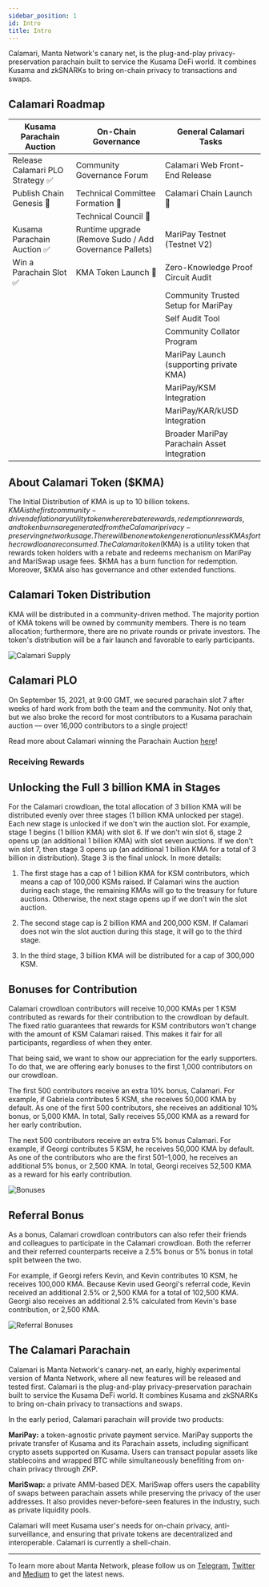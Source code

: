 ```yaml
---
sidebar_position: 1
id: Intro
title: Intro
---
```


Calamari, Manta Network's canary net, is the plug-and-play privacy-preservation parachain built to service the Kusama DeFi world. It combines Kusama and zkSNARKs to bring on-chain privacy to transactions and swaps.

## Calamari Roadmap

| Kusama Parachain Auction         | On-Chain Governance                                    | General Calamari Tasks                      |
| -------------------------------- | ------------------------------------------------------ | ------------------------------------------- |
| Release Calamari PLO Strategy ✅ | Community Governance Forum                             | Calamari Web Front-End Release              |
| Publish Chain Genesis 🚧         | Technical Committee Formation 🚧                       | Calamari Chain Launch 🚧                    |
|                                  | Technical Council 🚧                                   |
| Kusama Parachain Auction ✅      | Runtime upgrade (Remove Sudo / Add Governance Pallets) | MariPay Testnet (Testnet V2)                |
| Win a Parachain Slot ✅          | KMA Token Launch 🚧                                    | Zero-Knowledge Proof Circuit Audit          |
|                                  |                                                        | Community Trusted Setup for MariPay         |
|                                  |                                                        | Self Audit Tool                             |
|                                  |                                                        | Community Collator Program                  |
|                                  |                                                        | MariPay Launch (supporting private KMA)     |
|                                  |                                                        | MariPay/KSM Integration                     |
|                                  |                                                        | MariPay/KAR/kUSD Integration                |
|                                  |                                                        | Broader MariPay Parachain Asset Integration |

## About Calamari Token ($KMA)

The Initial Distribution of KMA is up to 10 billion tokens. $KMA is the first community-driven deflationary utility token where rebate rewards, redemption rewards, and token burns are generated from the Calamari privacy-preserving network usage. There will be no new token generation unless KMAs for the crowdloan are consumed.
The Calamari token ($KMA) is a utility token that rewards token holders with a rebate and redeems mechanism on MariPay and MariSwap usage fees. $KMA has a burn function for redemption. Moreover, $KMA also has governance and other extended functions.

## Calamari Token Distribution

KMA will be distributed in a community-driven method. The majority portion of KMA tokens will be owned by community members.
There is no team allocation; furthermore, there are no private rounds or private investors. The token's distribution will be a fair launch and favorable to early participants.

![Calamari Supply](/img/calamari-supply.png)

## Calamari PLO

On September 15, 2021, at 9:00 GMT, we secured parachain slot 7 after weeks of hard work from both the team and the community. Not only that, but we also broke the record for most contributors to a Kusama parachain auction — over 16,000 contributors to a single project!

Read more about Calamari winning the Parachain Auction [here](Calamari-Parachain-Auction)!

### Receiving Rewards

## Unlocking the Full 3 billion KMA in Stages

For the Calamari crowdloan, the total allocation of 3 billion KMA will be distributed evenly over three stages (1 billion KMA unlocked per stage). Each new stage is unlocked if we don't win the auction slot. For example, stage 1 begins (1 billion KMA) with slot 6. If we don't win slot 6, stage 2 opens up (an additional 1 billion KMA) with slot seven auctions. If we don't win slot 7, then stage 3 opens up (an additional 1 billion KMA for a total of 3 billion in distribution). Stage 3 is the final unlock. In more details:

1. The first stage has a cap of 1 billion KMA for KSM contributors, which means a cap of 100,000 KSMs raised. If Calamari wins the auction during each stage, the remaining KMAs will go to the treasury for future auctions. Otherwise, the next stage opens up if we don't win the slot auction.

2. The second stage cap is 2 billion KMA and 200,000 KSM. If Calamari does not win the slot auction during this stage, it will go to the third stage.

3. In the third stage, 3 billion KMA will be distributed for a cap of 300,000 KSM.

## Bonuses for Contribution

Calamari crowdloan contributors will receive 10,000 KMAs per 1 KSM contributed as rewards for their contribution to the crowdloan by default. The fixed ratio guarantees that rewards for KSM contributors won't change with the amount of KSM Calamari raised. This makes it fair for all participants, regardless of when they enter.

That being said, we want to show our appreciation for the early supporters. To do that, we are offering early bonuses to the first 1,000 contributors on our crowdloan.

The first 500 contributors receive an extra 10% bonus, Calamari. For example, if Gabriela contributes 5 KSM, she receives 50,000 KMA by default. As one of the first 500 contributors, she receives an additional 10% bonus, or 5,000 KMA. In total, Sally receives 55,000 KMA as a reward for her early contribution.

The next 500 contributors receive an extra 5% bonus Calamari. For example, if Georgi contributes 5 KSM, he receives 50,000 KMA by default. As one of the contributors who are the first 501–1,000, he receives an additional 5% bonus, or 2,500 KMA. In total, Georgi receives 52,500 KMA as a reward for his early contribution.

![Bonuses](/img/bonuses.png)

## Referral Bonus

As a bonus, Calamari crowdloan contributors can also refer their friends and colleagues to participate in the Calamari crowdloan. Both the referrer and their referred counterparts receive a 2.5% bonus or 5% bonus in total split between the two.

For example, if Georgi refers Kevin, and Kevin contributes 10 KSM, he receives 100,000 KMA. Because Kevin used Georgi's referral code, Kevin received an additional 2.5% or 2,500 KMA for a total of 102,500 KMA. Georgi also receives an additional 2.5% calculated from Kevin's base contribution, or 2,500 KMA.

![Referral Bonuses](/img/referral_bonuses.png)

## The Calamari Parachain

Calamari is Manta Network's canary-net, an early, highly experimental version of Manta Network, where all new features will be released and tested first. Calamari is the plug-and-play privacy-preservation parachain built to service the Kusama DeFi world. It combines Kusama and zkSNARKs to bring on-chain privacy to transactions and swaps.

In the early period, Calamari parachain will provide two products:

**MariPay:** a token-agnostic private payment service. MariPay supports the private transfer of Kusama and its Parachain assets, including significant crypto assets supported on Kusama. Users can transact popular assets like stablecoins and wrapped BTC while simultaneously benefiting from on-chain privacy through ZKP.

**MariSwap:** a private AMM-based DEX. MariSwap offers users the capability of swaps between parachain assets while preserving the privacy of the user addresses. It also provides never-before-seen features in the industry, such as private liquidity pools.

Calamari will meet Kusama user's needs for on-chain privacy, anti-surveillance, and ensuring that private tokens are decentralized and interoperable. Calamari is currently a shell-chain.

---

To learn more about Manta Network, please follow us on [Telegram](https://t.me/mantanetwork), [Twitter](https://twitter.com/mantanetwork) and [Medium](https://mantanetwork.medium.com) to get the latest news.
